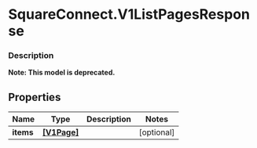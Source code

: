 # SquareConnect.V1ListPagesResponse

### Description
**Note: This model is deprecated.**



## Properties
Name | Type | Description | Notes
------------ | ------------- | ------------- | -------------
**items** | [**[V1Page]**](V1Page.md) |  | [optional] 


